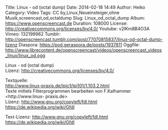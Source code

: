 Title: Linux - od (octal dump)
Date: 2014-02-18 14:49
Author: Heiko
Category: Video
Tags: CC by,Linux,Neueinsteiger,ohne Musik,screencast,od,octaldump
Slug: Linux_od_octal_dump
Album: https://www.openscreencast.de
Duration: 108000
License: http://creativecommons.org/licenses/by/4.0/
Youtube: v2lKm8B4O3A
Vimeo: 132199962
Tumblr: http://openscreencast.tumblr.com/post/77070815837/linux-od-octal-dump-lizenz
Diaspora: https://pod.geraspora.de/posts/1937811
Oggfile: http://www.librecontent.de/openscreencast/videos/openscreencast_videos_linux/linux_od.ogg

Linux - od (octal dump)  
Lizenz: <http://creativecommons.org/licenses/by/4.0/>  
  
Textquelle:  
<http://www.linux-praxis.de/lpic1/lpi101/1.103.2.html>  
Texte mittels Filterprogrammen bearbeiten von F.Kalhammer <http://www.linux-
praxis.de>  
Lizenz: <http://www.gnu.org/copyleft/fdl.html>
<https://de.wikipedia.org/wiki/Gfdl>  
  
Text-Lizenz: <http://www.gnu.org/copyleft/fdl.html>
<https://de.wikipedia.org/wiki/Gfdl>

